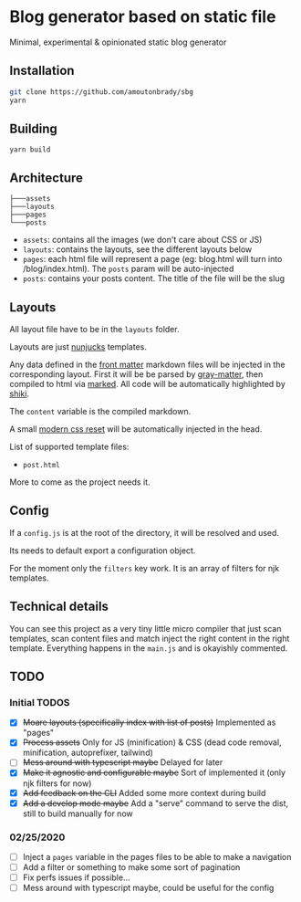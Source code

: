 # Blog generator based on static file

Minimal, experimental & opinionated static blog generator

## Installation

```bash
git clone https://github.com/amoutonbrady/sbg
yarn
```

## Building

`yarn build`

## Architecture

```
├───assets
├───layouts
├───pages
└───posts
```

-   `assets`: contains all the images (we don't care about CSS or JS)
-   `layouts`: contains the layouts, see the different layouts below
-   `pages`: each html file will represent a page (eg: blog.html will turn into /blog/index.html). The `posts` param will be auto-injected
-   `posts`: contains your posts content. The title of the file will be the slug

## Layouts

All layout file have to be in the `layouts` folder.

Layouts are just [nunjucks](https://mozilla.github.io/) templates.

Any data defined in the [front matter](https://jekyllrb.com/docs/front-matter/) markdown files will be injected in the corresponding layout. First it will be be parsed by [gray-matter](https://github.com/jonschlinkert/gray-matter), then compiled to html via [marked](https://marked.js.org/). All code will be automatically highlighted by [shiki](https://github.com/octref/shiki).

The `content` variable is the compiled markdown.

A small [modern css reset](https://github.com/hankchizljaw/modern-css-reset) will be automatically injected in the head.

List of supported template files:

-   `post.html`

More to come as the project needs it.

## Config

If a `config.js` is at the root of the directory, it will be resolved and used.

Its needs to default export a configuration object.

For the moment only the `filters` key work. It is an array of filters for njk templates.

## Technical details

You can see this project as a very tiny little micro compiler that just scan templates, scan content files and match inject the right content in the right template. Everything happens in the `main.js` and is okayishly commented.

## TODO

### Initial TODOS

-   [x] ~~Moare layouts (specifically index with list of posts)~~ Implemented as "pages"
-   [x] ~~Process assets~~ Only for JS (minification) & CSS (dead code removal, minification, autoprefixer, tailwind)
-   [ ] ~~Mess around with typescript maybe~~ Delayed for later
-   [x] ~~Make it agnostic and configurable maybe~~ Sort of implemented it (only njk filters for now)
-   [x] ~~Add feedback on the CLI~~ Added some more context during build
-   [x] ~~Add a develop mode maybe~~ Add a "serve" command to serve the dist, still to build manually for now

### 02/25/2020

-   [ ] Inject a `pages` variable in the pages files to be able to make a navigation
-   [ ] Add a filter or something to make some sort of pagination
-   [ ] Fix perfs issues if possible...
-   [ ] Mess around with typescript maybe, could be useful for the config
